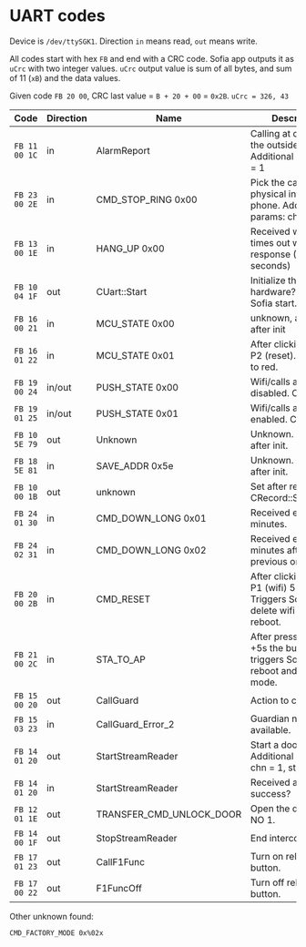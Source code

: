 # UART codes

Device is `/dev/ttySGK1`.
Direction `in` means read, `out` means write.

All codes start with hex `FB` and end with a CRC code. Sofia app outputs it as `uCrc` with two integer values.
`uCrc` output value is sum of all bytes, and sum of 11 (`xB`) and the data values.

Given code `FB 20 00`, CRC last value = `B + 20 + 00` = `0x2B`.
`uCrc = 326, 43`

| Code | Direction | Name | Description |
|------|-----------|------|-------------|
| `FB 11 00 1C` | in | AlarmReport | Calling at door from the outside. Additional params: ch = 1 |
| `FB 23 00 2E` | in | CMD_STOP_RING 0x00 | Pick the call from physical intercom phone. Additional params: ch = 1 |
| `FB 13 00 1E` | in | HANG_UP 0x00 | Received when door times out without response (30 seconds) |
| `FB 10 04 1F` | out | CUart::Start | Initialize the hardware? Run at Sofia start. |
| `FB 16 00 21` | in | MCU_STATE 0x00 | unknown, appears after init |
| `FB 16 01 22` | in | MCU_STATE 0x01 | After clicking button P2 (reset). LED blinks to red. |
| `FB 19 00 24` | in/out | PUSH_STATE 0x00 | Wifi/calls are disabled. Can be set. |
| `FB 19 01 25` | in/out | PUSH_STATE 0x01 | Wifi/calls are enabled. Can be set. |
| `FB 10 5E 79` | out | Unknown | Unknown. Appears after init. |
| `FB 18 5E 81` | in | SAVE_ADDR 0x5e | Unknown. Appears after init. |
| `FB 10 00 1B` | out | unknown | Set after rebooting - CRecord::SetMode(2) |
| `FB 24 01 30` | in | CMD_DOWN_LONG 0x01 | Received every 5 minutes. |
| `FB 24 02 31` | in | CMD_DOWN_LONG 0x02 | Received every 5 minutes after previous one. |
| `FB 20 00 2B` | in | CMD_RESET | After clicking button P1 (wifi) 5 times. Triggers Sofia to delete wifi and reboot. |
| `FB 21 00 2C` | in | STA_TO_AP | After pressing for +5s the button, triggers Sofia to reboot and start in AP mode. |
| `FB 15 00 20` | out | CallGuard | Action to call guard. |
| `FB 15 03 23` | in | CallGuard_Error_2 | Guardian not available. |
| `FB 14 01 20` | out | StartStreamReader | Start a door call. Additional params. chn = 1, stream = 1 |
| `FB 14 01 20` | in | StartStreamReader | Received after call, success? |
| `FB 12 01 1E` | out | TRANSFER_CMD_UNLOCK_DOOR | Open the door, relay NO 1. |
| `FB 14 00 1F` | out | StopStreamReader | End intercom call. |
| `FB 17 01 23` | out | CallF1Func | Turn on relay F1 button. |
| `FB 17 00 22` | out | F1FuncOff | Turn off relay F1 button. |

Other unknown found:

```
CMD_FACTORY_MODE 0x%02x
```
